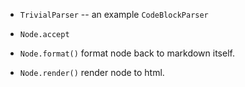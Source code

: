 - `TrivialParser` -- an example `CodeBlockParser`

- `Node.accept`

- `Node.format()` format node back to markdown itself.
- `Node.render()` render node to html.
